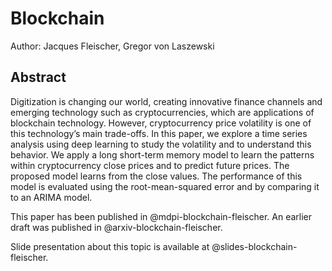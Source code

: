 # Blockchain

Author: Jacques Fleischer, Gregor von Laszewski

## Abstract

Digitization is changing our world, creating innovative 
finance channels and emerging technology such as 
cryptocurrencies, which are applications of blockchain 
technology. However, cryptocurrency price volatility 
is one of this technology’s main trade-offs. In this 
paper, we explore a time series analysis using deep 
learning to study the volatility and to understand 
this behavior. We apply a long short-term memory 
model to learn the patterns within cryptocurrency 
close prices and to predict future prices. The 
proposed model learns from the close values. The 
performance of this model is evaluated using the 
root-mean-squared error and by comparing it to an 
ARIMA model.

This paper has been published in @mdpi-blockchain-fleischer.
An earlier draft was published in @arxiv-blockchain-fleischer.

Slide presentation about this topic is available at 
@slides-blockchain-fleischer.
